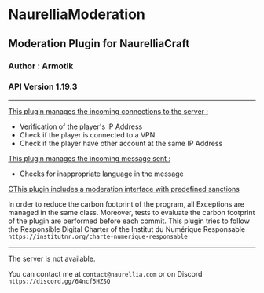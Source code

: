 # NaurelliaModeration

## Moderation Plugin for NaurelliaCraft
### Author : Armotik
### API Version 1.19.3

---

<ins>This plugin manages the incoming connections to the server :</ins>
- Verification of the player's IP Address
- Check if the player is connected to a VPN
- Check if the player have other account at the same IP Address

<ins>This plugin manages the incoming message sent :</ins>
- Checks for inappropriate language in the message

<ins>CThis plugin includes a moderation interface with predefined sanctions</ins>

In order to reduce the carbon footprint of the program, all Exceptions are managed in the same class. Moreover, tests to evaluate the carbon footprint of the plugin are performed before each commit. This plugin tries to follow the Responsible Digital Charter of the Institut du Numérique Responsable `https://institutnr.org/charte-numerique-responsable` 

---

The server is not available.

You can contact me at `contact@naurellia.com` or on Discord `https://discord.gg/64ncf5HZSQ` 
